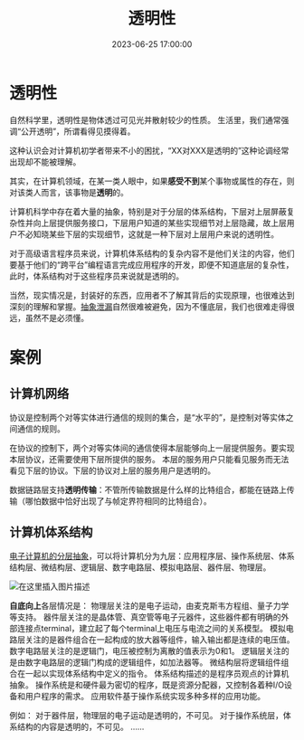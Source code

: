 ﻿---
title: 透明性
date: 2023-06-25 17:00:00
tags:
- 计算机科学基础
categories:
- 计算机科学基础
---

# 透明性

自然科学里，透明性是物体透过可见光并散射较少的性质。
生活里，我们通常强调“公开透明”，所谓看得见摸得着。

这种认识会对计算机初学者带来不小的困扰，“XX对XXX是透明的”这种论调经常出现却不能被理解。

其实，在计算机领域，在某一类人眼中，如果**感受不到**某个事物或属性的存在，则对该类人而言，该事物是**透明**的。

计算机科学中存在着大量的抽象，特别是对于分层的体系结构，下层对上层屏蔽复杂性并向上层提供服务接口，下层用户知道的某些实现细节对上层隐藏，故上层用户不必知晓某些下层的实现细节，这就是一种下层对上层用户来说的透明性。

对于高级语言程序员来说，计算机体系结构的复杂内容不是他们关注的内容，他们要基于他们的“跨平台”编程语言完成应用程序的开发，即便不知道底层的复杂性，此时，体系结构对于这些程序员来说就是透明的。

当然，现实情况是，封装好的东西，应用者不了解其背后的实现原理，也很难达到深刻的理解和掌握。[抽象泄漏](https://blankspace.blog.csdn.net/article/details/115191951)自然很难被避免，因为不懂底层，我们也很难走得很远，虽然不是必须懂。


# 案例

## 计算机网络

协议是控制两个对等实体进行通信的规则的集合，是“水平的”，是控制对等实体之间通信的规则。

在协议的控制下，两个对等实体间的通信使得本层能够向上一层提供服务。要实现本层协议，还需要使用下层所提供的服务。
本层的服务用户只能看见服务而无法看见下层的协议。下层的协议对上层的服务用户是透明的。

数据链路层支持**透明传输**：不管所传输数据是什么样的比特组合，都能在链路上传输（哪怕数据中恰好出现了与帧定界符相同的比特组合）。

## 计算机体系结构

[电子计算机的分层抽象](https://blankspace.blog.csdn.net/article/details/113634653)，可以将计算机分为九层：应用程序层、操作系统层、体系结构层、微结构层、逻辑层、数字电路层、模拟电路层、器件层、物理层。

![在这里插入图片描述](https://img-blog.csdnimg.cn/20210204115106552.png)

**自底向上**各层情况是：
物理层关注的是电子运动，由麦克斯韦方程组、量子力学等支持。
器件层关注的是晶体管、真空管等电子元器件，这些器件都有明确的外部连接点terminal，建立起了每个terminal上电压与电流之间的关系模型。
模拟电路层关注的是器件组合在一起构成的放大器等组件，输入输出都是连续的电压值。
数字电路层关注的是逻辑门，电压被控制为离散的值表示为0和1。
逻辑层关注的是由数字电路层的逻辑门构成的逻辑组件，如加法器等。
微结构层将逻辑组件组合在一起以实现体系结构中定义的指令。
体系结构描述的是程序员观点的计算机抽象。
操作系统是和硬件最为密切的程序，既是资源分配器，又控制各着种I/O设备和用户程序的需求。
应用软件基于操作系统实现多种多样的应用功能。

例如：
对于器件层，物理层的电子运动是透明的，不可见。
对于操作系统层，体系结构的内容是透明的，不可见。
……



